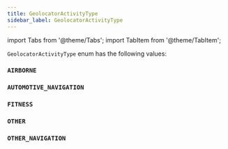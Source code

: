 ```yaml
---
title: GeolocatorActivityType
sidebar_label: GeolocatorActivityType
---
```

import Tabs from '@theme/Tabs';
import TabItem from '@theme/TabItem';

`GeolocatorActivityType` enum has the following values:

### `AIRBORNE`
### `AUTOMOTIVE_NAVIGATION`
### `FITNESS`
### `OTHER`
### `OTHER_NAVIGATION`
